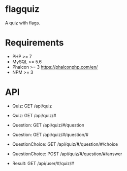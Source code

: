 # flagquiz
A quiz with flags.

# Requirements
- PHP >= 7
- MySQL >= 5.6
- Phalcon >= 3 https://phalconphp.com/en/
- NPM >= 3

# API
- Quiz: GET /api/quiz
- Quiz: GET /api/quiz/#

- Question: GET /api/quiz/#/question
- Question: GET /api/quiz/#/question/#

- QuestionChoice: GET /api/quiz/#/question/#/choice
- QuestionChoice: POST /api/quiz/#/question/#/answer

- Result: GET /api/user/#/quiz/#
